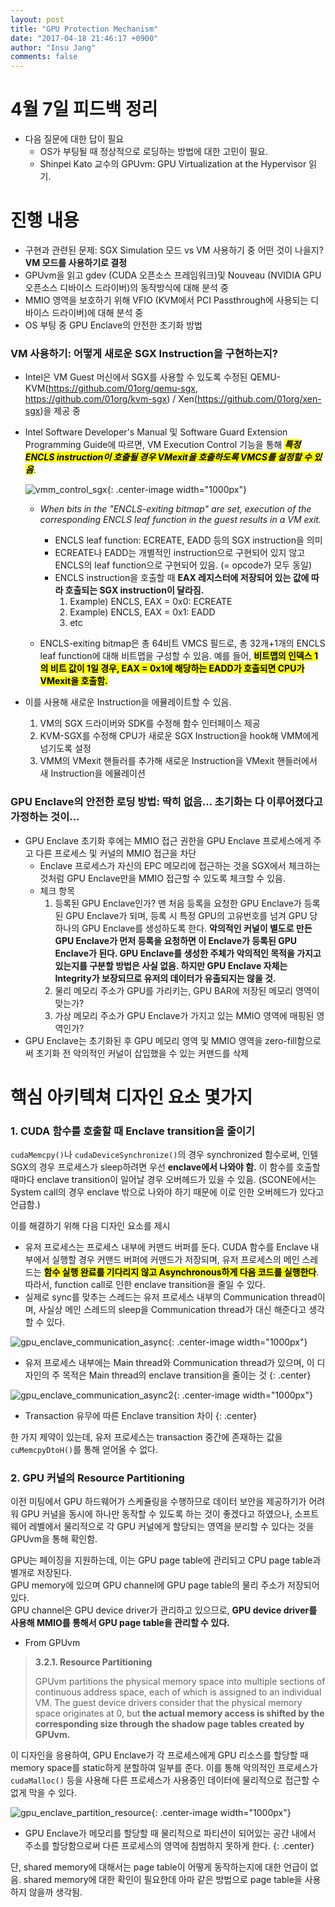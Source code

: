 ```yaml
---
layout: post
title: "GPU Protection Mechanism"
date: "2017-04-18 21:46:17 +0900"
author: "Insu Jang"
comments: false
---
```

# 4월 7일 피드백 정리

- 다음 질문에 대한 답이 필요
    - OS가 부팅될 때 정상적으로 로딩하는 방법에 대한 고민이 필요.
    - Shinpei Kato 교수의 GPUvm: GPU Virtualization at the Hypervisor 읽기.

# 진행 내용
- 구현과 관련된 문제: SGX Simulation 모드 vs VM 사용하기 중 어떤 것이 나을지? **VM 모드를 사용하기로 결정**
- GPUvm을 읽고 gdev (CUDA 오픈소스 프레임워크)및 Nouveau (NVIDIA GPU 오픈소스 디바이스 드라이버)의 동작방식에 대해 분석 중
- MMIO 영역을 보호하기 위해 VFIO (KVM에서 PCI Passthrough에 사용되는 디바이스 드라이버)에 대해 분석 중
- OS 부팅 중 GPU Enclave의 안전한 초기화 방법

### VM 사용하기: 어떻게 새로운 SGX Instruction을 구현하는지?
- Intel은 VM Guest 머신에서 SGX를 사용할 수 있도록 수정된 QEMU-KVM(https://github.com/01org/qemu-sgx, https://github.com/01org/kvm-sgx) / Xen(https://github.com/01org/xen-sgx)을 제공 중
- Intel Software Developer's Manual 및 Software Guard Extension Programming Guide에 따르면, VM Execution Control 기능을 통해 ***<mark>특정 ENCLS instruction이 호출될 경우 VMexit을 호출하도록 VMCS를 설정할 수 있음</mark>***.

    ![vmm_control_sgx](/assets/images/170418/vmm_control_sgx.png){: .center-image width="1000px"}

    - *When bits in the "ENCLS-exiting bitmap" are set, execution of the corresponding ENCLS leaf function in the guest results in a VM exit.*

        - ENCLS leaf function: ECREATE, EADD 등의 SGX instruction을 의미
        - ECREATE나 EADD는 개별적인 instruction으로 구현되어 있지 않고 ENCLS의 leaf function으로 구현되어 있음. (= opcode가 모두 동일)
        - ENCLS instruction을 호출할 때 **EAX 레지스터에 저장되어 있는 값에 따라 호출되는 SGX instruction이 달라짐.**
            1. Example) ENCLS, EAX = 0x0: ECREATE
            2. Example) ENCLS, EAX = 0x1: EADD
            3. etc

    - ENCLS-exiting bitmap은 총 64비트 VMCS 필드로, 총 32개+1개의 ENCLS leaf function에 대해 비트맵을 구성할 수 있음. 예를 들어, **<mark>비트맵의 인덱스 1의 비트 값이 1일 경우, EAX = 0x1에 해당하는 EADD가 호출되면 CPU가 VMexit을 호출함.</mark>**

- 이를 사용해 새로운 Instruction을 에뮬레이트할 수 있음.
    1. VM의 SGX 드라이버와 SDK를 수정해 함수 인터페이스 제공
    2. KVM-SGX를 수정해 CPU가 새로운 SGX Instruction을 hook해 VMM에게 넘기도록 설정
    3. VMM의 VMexit 핸들러를 추가해 새로운 Instruction을 VMexit 핸들러에서 새 Instruction을 에뮬레이션

### GPU Enclave의 안전한 로딩 방법: 딱히 없음... 초기화는 다 이루어졌다고 가정하는 것이...
- GPU Enclave 초기화 후에는 MMIO 접근 권한을 GPU Enclave 프로세스에게 주고 다른 프로세스 및 커널의 MMIO 접근을 차단
    - Enclave 프로세스가 자신의 EPC 메모리에 접근하는 것을 SGX에서 체크하는 것처럼 GPU Enclave만을 MMIO 접근할 수 있도록 체크할 수 있음.
    - 체크 항목
        1. 등록된 GPU Enclave인가? 맨 처음 등록을 요청한 GPU Enclave가 등록된 GPU Enclave가 되며, 등록 시 특정 GPU의 고유번호를 넘겨 GPU 당 하나의 GPU Enclave를 생성하도록 한다. **악의적인 커널이 별도로 만든 GPU Enclave가 먼저 등록을 요청하면 이 Enclave가 등록된 GPU Enclave가 된다. GPU Enclave를 생성한 주체가 악의적인 목적을 가지고 있는지를 구분할 방법은 사실 없음. 하지만 GPU Enclave 자체는 Integrity가 보장되므로 유저의 데이터가 유출되지는 않을 것.**
        2. 물리 메모리 주소가 GPU를 가리키는, GPU BAR에 저장된 메모리 영역이 맞는가?
        3. 가상 메모리 주소가 GPU Enclave가 가지고 있는 MMIO 영역에 매핑된 영역인가?
- GPU Enclave는 초기화된 후 GPU 메모리 영역 및 MMIO 영역을 zero-fill함으로써 초기화 전 악의적인 커널이 삽입했을 수 있는 커맨드를 삭제

# 핵심 아키텍쳐 디자인 요소 몇가지
### 1. CUDA 함수를 호출할 때 Enclave transition을 줄이기
`cudaMemcpy()`나 `cudaDeviceSynchronize()`의 경우 synchronized 함수로써, 인텔 SGX의 경우 프로세스가 sleep하려면 우선 **enclave에서 나와야 함.** 이 함수를 호출할 때마다 enclave transition이 일어날 경우 오버헤드가 있을 수 있음. (SCONE에서는 System call의 경우 enclave 밖으로 나와야 하기 때문에 이로 인한 오버헤드가 있다고 언급함.)

이를 해결하기 위해 다음 디자인 요소를 제시
- 유저 프로세스는 프로세스 내부에 커맨드 버퍼를 둔다. CUDA 함수를 Enclave 내부에서 실행할 경우 커맨드 버퍼에 커맨드가 저장되며, 유저 프로세스의 메인 스레드는 **<mark>함수 실행 완료를 기다리지 않고 Asynchronous하게 다음 코드를 실행한다</mark>**. 따라서, function call로 인한 enclave transition을 줄일 수 있다.
- 실제로 sync를 맞추는 스레드는 유저 프로세스 내부의 Communication thread이며, 사실상 메인 스레드의 sleep을 Communication thread가 대신 해준다고 생각할 수 있다.

![gpu_enclave_communication_async](/assets/images/170418/gpu_enclave_communication_async.png){: .center-image width="1000px"}
* 유저 프로세스 내부에는 Main thread와 Communication thread가 있으며, 이 디자인의 주 목적은 Main thread의 enclave transition을 줄이는 것
{: .center}

![gpu_enclave_communication_async2](/assets/images/170418/gpu_enclave_communication_async2.png){: .center-image width="1000px"}
* Transaction 유무에 따른 Enclave transition 차이
{: .center}

한 가지 제약이 있는데, 유저 프로세스는 transaction 중간에 존재하는 값을 `cuMemcpyDtoH()`를 통해 얻어올 수 없다.

### 2. GPU 커널의 Resource Partitioning
이전 미팅에서 GPU 하드웨어가 스케쥴링을 수행하므로 데이터 보안을 제공하기가 어려워 GPU 커널을 동시에 하나만 동작할 수 있도록 하는 것이 좋겠다고 하였으나, 소프트웨어 레벨에서 물리적으로 각 GPU 커널에게 할당되는 영역을 분리할 수 있다는 것을 GPUvm을 통해 확인함.

GPU는 페이징을 지원하는데, 이는 GPU page table에 관리되고 CPU page table과 별개로 저장된다.  
GPU memory에 있으며 GPU channel에 GPU page table의 물리 주소가 저장되어 있다.  
GPU channel은 GPU device driver가 관리하고 있으므로, **GPU device driver를 사용해 MMIO를 통해서 GPU page table을 관리할 수 있다.**  
- From GPUvm

> **3.2.1. Resource Partitioning**
>
> GPUvm partitions the physical memory space into multiple sections of continuous address space, each of which is assigned to an individual VM.
The guest device drivers consider that the physical memory space originates at 0, but **the actual memory access is shifted by the corresponding size through the shadow page tables created by GPUvm.**

이 디자인을 응용하여, GPU Enclave가 각 프로세스에게 GPU 리소스를 할당할 때 memory space를 static하게 분할하여 일부를 준다. 이를 통해 악의적인 프로세스가 `cudaMalloc()` 등을 사용해 다른 프로세스가 사용중인 데이터에 물리적으로 접근할 수 없게 막을 수 있다.

![gpu_enclave_partition_resource](/assets/images/170418/gpu_enclave_partition_resource.png){: .center-image width="1000px"}
* GPU Enclave가 메모리를 할당할 때 물리적으로 파티션이 되어있는 공간 내에서 주소를 할당함으로써 다른 프로세스의 영역에 침범하지 못하게 한다.
{: .center}

단, shared memory에 대해서는 page table이 어떻게 동작하는지에 대한 언급이 없음. shared memory에 대한 확인이 필요한데 아마 같은 방법으로 page table을 사용하지 않을까 생각됨.
